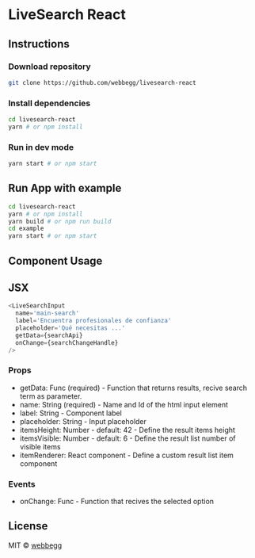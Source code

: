 # LiveSearch React

## Instructions

### Download repository

```bash
git clone https://github.com/webbegg/livesearch-react
```

### Install dependencies

```bash
cd livesearch-react
yarn # or npm install
```

### Run in dev mode

```bash
yarn start # or npm start
```

## Run App with example

```bash
cd livesearch-react
yarn # or npm install
yarn build # or npm run build
cd example
yarn start # or npm start
```

## Component Usage

## JSX

```js
<LiveSearchInput
  name='main-search'
  label='Encuentra profesionales de confianza'
  placeholder='Qué necesitas ...'
  getData={searchApi}
  onChange={searchChangeHandle}
/>
```

### Props

- getData: Func (required) - Function that returns results, recive search term as parameter.
- name: String (required) - Name and Id of the html input element
- label: String - Component label
- placeholder: String - Input placeholder
- itemsHeight: Number - default: 42 - Define the result items height
- itemsVisible: Number - default: 6 - Define the result list number of visible items
- itemRenderer: React component - Define a custom result list item component

### Events

- onChange: Func - Function that recives the selected option

## License

MIT © [webbegg](https://github.com/webbegg)

